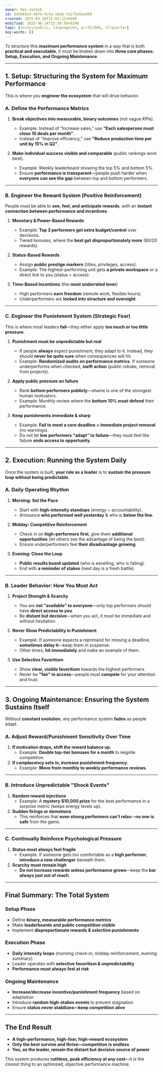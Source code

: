 ```yaml
---
owner: Ben Jendyk
id: 5d5d65e3-4bfd-4c5a-a8a8-7e173a5aa489
created: 2025-03-20T21:03:21+0100
modified: 2025-06-14T15:50:50+0200
tags: [access/public, language/en, pr/25/086, tf/quarter]
key-words: []
---
```


To structure this **maximum performance system** in a way that is both **practical and executable**, it must be broken down into **three core phases: Setup, Execution, and Ongoing Maintenance**.

---

## **1. Setup: Structuring the System for Maximum Performance**
This is where you **engineer the ecosystem** that will drive behavior.

### **A. Define the Performance Metrics**
1. **Break objectives into measurable, binary outcomes** (not vague KPIs).
   - Example: Instead of “Increase sales,” use **“Each salesperson must close 10 deals per month”**.
   - Instead of "Improve efficiency," use **"Reduce production time per unit by 15% in Q2"**.

2. **Make individual success visible and comparable** (public rankings work best).
   - Example: Weekly leaderboard showing the top 5% and bottom 5%.
   - Ensure **performance is transparent**—people push harder when **everyone can see the gap** between top and bottom performers.

---

### **B. Engineer the Reward System (Positive Reinforcement)**
People must be able to **see, feel, and anticipate rewards**, with an **instant connection between performance and incentives**.

1. **Monetary & Power-Based Rewards**  
   - Example: **Top 3 performers get extra budget/control** over decisions.  
   - Tiered bonuses, where the **best get disproportionately more** (80/20 rewards).  

2. **Status-Based Rewards**  
   - Assign **public prestige markers** (titles, privileges, access).  
   - Example: The highest-performing unit gets **a private workspace** or a direct line to you (status = access).

3. **Time-Based Incentives** (the **most underrated lever**)  
   - High performers **earn freedom** (remote work, flexible hours).  
   - Underperformers are **locked into structure and oversight**.

---

### **C. Engineer the Punishment System (Strategic Fear)**
This is where most leaders **fail**—they either apply **too much or too little pressure**.

1. **Punishment must be unpredictable but real**  
   - If people **always** expect punishment, they adapt to it. Instead, they should **never be quite sure** when consequences will hit.  
   - Example: **Randomized audits on performance metrics.** If someone underperforms when checked, **swift action** (public rebuke, removal from projects).

2. **Apply public pressure on failure**  
   - Rank **bottom performers publicly**—shame is one of the strongest human motivators.
   - Example: Monthly review where the **bottom 10% must defend** their performance. 

3. **Keep punishments immediate & sharp**  
   - Example: **Fail to meet a core deadline = immediate project removal** (no warnings).  
   - Do not let **low performers "adapt" to failure**—they must feel like failure **ends access to opportunity**.

---

## **2. Execution: Running the System Daily**
Once the system is built, **your role as a leader** is to **sustain the pressure loop without being predictable**.

### **A. Daily Operating Rhythm**
1. **Morning: Set the Pace**
   - Start with **high-intensity standups** (energy + accountability).  
   - Announce **who performed well yesterday** & who is **below the line**.  

2. **Midday: Competitive Reinforcement**
   - Check in on **high-performers first**, give them **additional opportunities** (let others see the advantage of being the best).  
   - Ensure underperformers feel **their disadvantage growing**.  

3. **Evening: Close the Loop**
   - **Public results board updated** (who is excelling, who is failing).  
   - End with **a reminder of stakes** (next day is a fresh battle).  

---

### **B. Leader Behavior: How You Must Act**
1. **Project Strength & Scarcity**  
   - You are **not "available" to everyone**—only top performers should have **direct access to you**.  
   - Be **distant but decisive**—when you act, it must be immediate and without hesitation.  

2. **Never Show Predictability in Punishment**  
   - Example: If someone expects a reprimand for missing a deadline, **sometimes delay it**—keep them in suspense.  
   - Other times, **hit immediately** and make an example of them.  

3. **Use Selective Favoritism**  
   - Show **clear, visible favoritism** towards the highest performers.  
   - Never be **"fair" in access**—people must **compete** for your attention and trust.  

---

## **3. Ongoing Maintenance: Ensuring the System Sustains Itself**
Without **constant evolution**, any performance system **fades** as people adapt.

### **A. Adjust Reward/Punishment Sensitivity Over Time**
1. **If motivation drops, shift the reward balance up.**  
   - Example: **Double top-tier bonuses for a month** to reignite competition.  
2. **If complacency sets in, increase punishment frequency.**  
   - Example: **Move from monthly to weekly performance reviews.**  

---

### **B. Introduce Unpredictable "Shock Events"**
1. **Random reward injections**  
   - Example: A **mystery $10,000 prize** for the best performance in a surprise metric (keeps energy levels up).  
2. **Sudden firings or demotions**  
   - This reinforces that **even strong performers can’t relax**—**no one is safe** from the game.  

---

### **C. Continually Reinforce Psychological Pressure**
1. **Status must always feel fragile**  
   - Example: If someone gets too comfortable as a **high performer**, **introduce a new challenger** beneath them.  
2. **Scarcity must remain high**  
   - **Do not increase rewards unless performance grows**—keep the **bar always just out of reach**.  

---

## **Final Summary: The Total System**
### **Setup Phase**
- Define **binary, measurable performance metrics**  
- Make **leaderboards and public competition visible**  
- Implement **disproportionate rewards & selective punishments**  

### **Execution Phase**
- **Daily intensity loops** (morning check-in, midday reinforcement, evening summary)  
- Leader operates with **selective favoritism & unpredictability**  
- **Performance must always feel at risk**  

### **Ongoing Maintenance**
- **Increase/decrease incentive/punishment frequency** based on adaptation  
- Introduce **random high-stakes events** to prevent stagnation  
- Ensure **status never stabilizes—keep competition alive**  

---

## **The End Result**
- **A high-performance, high-fear, high-reward ecosystem**  
- **Only the best survive and thrive—competition is endless**  
- **You, as the leader, remain the distant but decisive source of power**  

This system produces **ruthless, peak efficiency at any cost**—it is the closest thing to an optimized, objective performance machine.